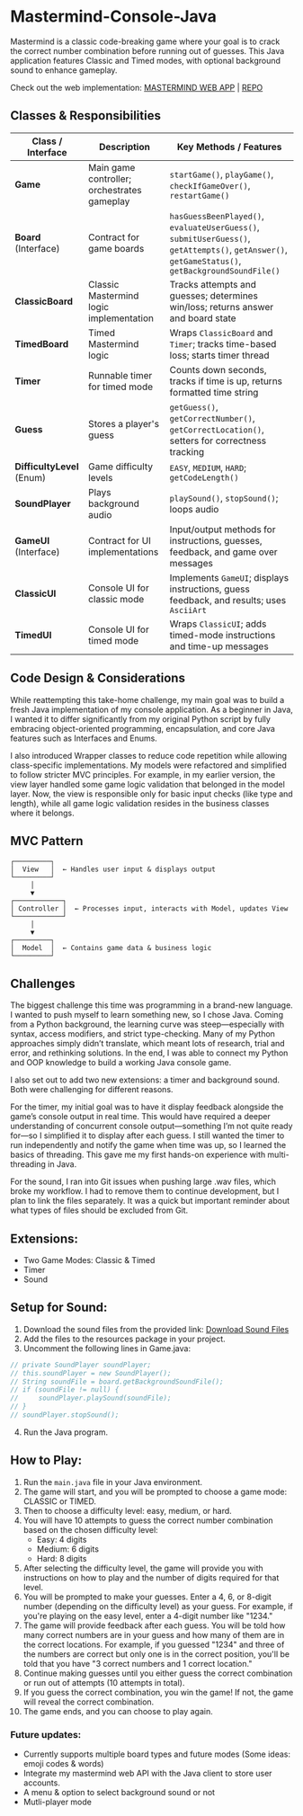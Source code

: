 # Mastermind-Console-Java

Mastermind is a classic code-breaking game where your goal is to crack the correct number combination before running out of guesses. This Java application features Classic and Timed modes, with optional background sound to enhance gameplay.

Check out the web implementation: [MASTERMIND WEB APP](https://valerie-valentine.github.io/mastermind-frontend/) | [REPO](https://github.com/valerie-valentine/mastermind-backend/tree/mastermind-backend-v3.1)

## Classes & Responsibilities

| Class / Interface | Description | Key Methods / Features |
|------------------|------------|----------------------|
| **Game** | Main game controller; orchestrates gameplay | `startGame()`, `playGame()`, `checkIfGameOver()`, `restartGame()` |
| **Board** (Interface) | Contract for game boards | `hasGuessBeenPlayed()`, `evaluateUserGuess()`, `submitUserGuess()`, `getAttempts()`, `getAnswer()`, `getGameStatus()`, `getBackgroundSoundFile()` |
| **ClassicBoard** | Classic Mastermind logic implementation | Tracks attempts and guesses; determines win/loss; returns answer and board state |
| **TimedBoard** | Timed Mastermind logic | Wraps `ClassicBoard` and `Timer`; tracks time-based loss; starts timer thread |
| **Timer** | Runnable timer for timed mode | Counts down seconds, tracks if time is up, returns formatted time string |
| **Guess** | Stores a player's guess | `getGuess()`, `getCorrectNumber()`, `getCorrectLocation()`, setters for correctness tracking |
| **DifficultyLevel** (Enum) | Game difficulty levels | `EASY`, `MEDIUM`, `HARD`; `getCodeLength()` |
| **SoundPlayer** | Plays background audio | `playSound()`, `stopSound()`; loops audio |
| **GameUI** (Interface) | Contract for UI implementations | Input/output methods for instructions, guesses, feedback, and game over messages |
| **ClassicUI** | Console UI for classic mode | Implements `GameUI`; displays instructions, guess feedback, and results; uses `AsciiArt` |
| **TimedUI** | Console UI for timed mode | Wraps `ClassicUI`; adds timed-mode instructions and time-up messages |

## Code Design & Considerations
While reattempting this take-home challenge, my main goal was to build a fresh Java implementation of my console application. As a beginner in Java, I wanted it to differ significantly from my original Python script by fully embracing object-oriented programming, encapsulation, and core Java features such as Interfaces and Enums.

I also introduced Wrapper classes to reduce code repetition while allowing class-specific implementations. My models were refactored and simplified to follow stricter MVC principles. For example, in my earlier version, the view layer handled some game logic validation that belonged in the model layer. Now, the view is responsible only for basic input checks (like type and length), while all game logic validation resides in the business classes where it belongs.

## MVC Pattern
    ┌─────────┐
    │  View   │  ← Handles user input & displays output
    └─────────┘
         │
         ▼
    ┌────────────┐
    │ Controller │  ← Processes input, interacts with Model, updates View
    └────────────┘
         │
         ▼
    ┌─────────┐
    │  Model  │  ← Contains game data & business logic
    └─────────┘

        
## Challenges
The biggest challenge this time was programming in a brand-new language. I wanted to push myself to learn something new, so I chose Java. Coming from a Python background, the learning curve was steep—especially with syntax, access modifiers, and strict type-checking. Many of my Python approaches simply didn’t translate, which meant lots of research, trial and error, and rethinking solutions. In the end, I was able to connect my Python and OOP knowledge to build a working Java console game.

I also set out to add two new extensions: a timer and background sound. Both were challenging for different reasons.

For the timer, my initial goal was to have it display feedback alongside the game’s console output in real time. This would have required a deeper understanding of concurrent console output—something I’m not quite ready for—so I simplified it to display after each guess. I still wanted the timer to run independently and notify the game when time was up, so I learned the basics of threading. This gave me my first hands-on experience with multi-threading in Java.

For the sound, I ran into Git issues when pushing large .wav files, which broke my workflow. I had to remove them to continue development, but I plan to link the files separately. It was a quick but important reminder about what types of files should be excluded from Git.

## Extensions:
- Two Game Modes: Classic & Timed
- Timer
- Sound

## Setup for Sound:
1. Download the sound files from the provided link: [Download Sound Files](https://drive.google.com/drive/u/1/folders/1nba79lD1ssuzldGqzl9YVzLtVmqnG_LW)
2. Add the files to the resources package in your project.
2. Uncomment the following lines in Game.java:
```java
// private SoundPlayer soundPlayer;
// this.soundPlayer = new SoundPlayer();
// String soundFile = board.getBackgroundSoundFile();
// if (soundFile != null) {
//     soundPlayer.playSound(soundFile);
// }
// soundPlayer.stopSound();
```
4. Run the Java program.


## How to Play:
1. Run the `main.java` file in your Java environment.
2. The game will start, and you will be prompted to choose a game mode: CLASSIC or TIMED.
3. Then to choose a difficulty level: easy, medium, or hard.
4. You will have 10 attempts to guess the correct number combination based on the chosen difficulty level:
   - Easy: 4 digits
   - Medium: 6 digits
   - Hard: 8 digits
5. After selecting the difficulty level, the game will provide you with instructions on how to play and the number of digits required for that level.
6. You will be prompted to make your guesses. Enter a 4, 6, or 8-digit number (depending on the difficulty level) as your guess. For example, if you're playing on the easy level, enter a 4-digit number like "1234."
7. The game will provide feedback after each guess. You will be told how many correct numbers are in your guess and how many of them are in the correct locations. For example, if you guessed "1234" and three of the numbers are correct but only one is in the correct position, you'll be told that you have "3 correct numbers and 1 correct location."
8. Continue making guesses until you either guess the correct combination or run out of attempts (10 attempts in total).
9. If you guess the correct combination, you win the game! If not, the game will reveal the correct combination.
10. The game ends, and you can choose to play again.

### Future updates:
- Currently supports multiple board types and future modes (Some ideas: emoji codes & words)
- Integrate my mastermind web API with the Java client to store user accounts.
- A menu & option to select background sound or not
- Mutli-player mode
